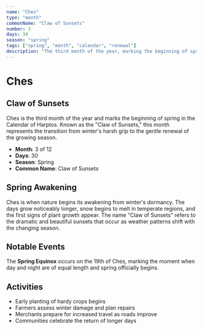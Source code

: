 ```yaml
---
name: "Ches"
type: "month"
commonName: "Claw of Sunsets"
number: 3
days: 30
season: "spring"
tags: ["spring", "month", "calendar", "renewal"]
description: "The third month of the year, marking the beginning of spring and the awakening of nature."
---
```


# Ches

## Claw of Sunsets

Ches is the third month of the year and marks the beginning of spring in the Calendar of Harptos. Known as the "Claw of Sunsets," this month represents the transition from winter's harsh grip to the gentle renewal of the growing season.

- **Month**: 3 of 12
- **Days**: 30
- **Season**: Spring
- **Common Name**: Claw of Sunsets

## Spring Awakening

Ches is when nature begins its awakening from winter's dormancy. The days grow noticeably longer, snow begins to melt in temperate regions, and the first signs of plant growth appear. The name "Claw of Sunsets" refers to the dramatic and beautiful sunsets that occur as weather patterns shift with the changing season.

## Notable Events

The **Spring Equinox** occurs on the 19th of Ches, marking the moment when day and night are of equal length and spring officially begins.

## Activities

- Early planting of hardy crops begins
- Farmers assess winter damage and plan repairs
- Merchants prepare for increased travel as roads improve
- Communities celebrate the return of longer days
